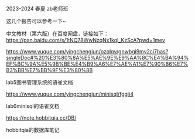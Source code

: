 2023-2024 春夏 zb老师班

这几个报告可以参考一下~ 

中文教材（第六版）在百度网盘，链接如下：https://pan.baidu.com/s/1tNQ78WwNzqNx1kql_KzScA?pwd=1mev

https://www.yuque.com/yingchengjun/ozqlqv/gnwbgi9my2ci7has?singleDoc#%20%E3%80%8A%E5%AE%9E%E9%AA%8C%E4%BA%94%EF%BC%9A%E5%9B%BE%E4%B9%A6%E7%AE%A1%E7%90%86%E7%B3%BB%E7%BB%9F%E3%80%8B

lab5图书管理系统的语雀文档

https://www.yuque.com/yingchengjun/minisql/fggii4

lab6minisql的语雀文档

https://note.hobbitqia.cc/DB/

hobbitqia的数据库笔记

